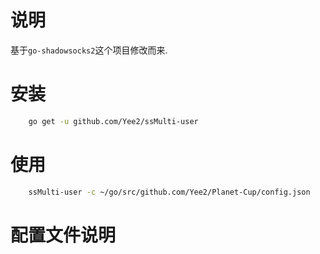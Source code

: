 # 说明

基于`go-shadowsocks2`这个项目修改而来.

# 安装
````sh
    go get -u github.com/Yee2/ssMulti-user
````

# 使用

````sh
    ssMulti-user -c ~/go/src/github.com/Yee2/Planet-Cup/config.json
````

# 配置文件说明